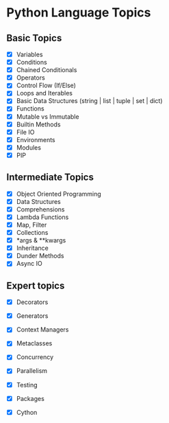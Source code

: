 # Python Language Topics

## Basic Topics

- [x] Variables
- [x] Conditions
- [x] Chained Conditionals
- [x] Operators
- [x] Control Flow (If/Else)
- [x] Loops and Iterables
- [x] Basic Data Structures (string | list | tuple | set | dict)
- [x] Functions
- [x] Mutable vs Immutable
- [x] Builtin Methods
- [x] File IO
- [x] Environments
- [x] Modules
- [x] PIP

## Intermediate Topics

- [x] Object Oriented Programming
- [x] Data Structures
- [x] Comprehensions 
- [x] Lambda Functions
- [x] Map, Filter
- [x] Collections
- [x] \*args & \*\*kwargs
- [x] Inheritance
- [x] Dunder Methods
- [x] Async IO

## Expert topics

- [x] Decorators
- [x] Generators 
- [x] Context Managers
- [x] Metaclasses
- [x] Concurrency 
- [x] Parallelism 
- [x] Testing
- [x] Packages
- [x] Cython


